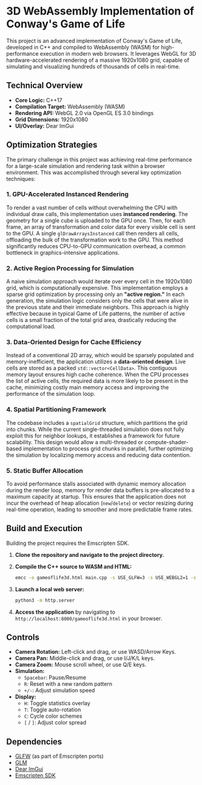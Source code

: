 # 3D WebAssembly Implementation of Conway's Game of Life

This project is an advanced implementation of Conway's Game of Life, developed in C++ and compiled to WebAssembly (WASM) for high-performance execution in modern web browsers. It leverages WebGL for 3D hardware-accelerated rendering of a massive 1920x1080 grid, capable of simulating and visualizing hundreds of thousands of cells in real-time.

## Technical Overview

- **Core Logic:** C++17
- **Compilation Target:** WebAssembly (WASM)
- **Rendering API:** WebGL 2.0 via OpenGL ES 3.0 bindings
- **Grid Dimensions:** 1920x1080
- **UI/Overlay:** Dear ImGui

## Optimization Strategies

The primary challenge in this project was achieving real-time performance for a large-scale simulation and rendering task within a browser environment. This was accomplished through several key optimization techniques:

### 1. GPU-Accelerated Instanced Rendering

To render a vast number of cells without overwhelming the CPU with individual draw calls, this implementation uses **instanced rendering**. The geometry for a single cube is uploaded to the GPU once. Then, for each frame, an array of transformation and color data for every visible cell is sent to the GPU. A single `glDrawArraysInstanced` call then renders all cells, offloading the bulk of the transformation work to the GPU. This method significantly reduces CPU-to-GPU communication overhead, a common bottleneck in graphics-intensive applications.

### 2. Active Region Processing for Simulation

A naive simulation approach would iterate over every cell in the 1920x1080 grid, which is computationally expensive. This implementation employs a sparse grid optimization by processing only an **"active region."** In each generation, the simulation logic considers only the cells that were alive in the previous state and their immediate neighbors. This approach is highly effective because in typical Game of Life patterns, the number of active cells is a small fraction of the total grid area, drastically reducing the computational load.

### 3. Data-Oriented Design for Cache Efficiency

Instead of a conventional 2D array, which would be sparsely populated and memory-inefficient, the application utilizes a **data-oriented design**. Live cells are stored as a packed `std::vector<CellData>`. This contiguous memory layout ensures high cache coherence. When the CPU processes the list of active cells, the required data is more likely to be present in the cache, minimizing costly main memory access and improving the performance of the simulation loop.

### 4. Spatial Partitioning Framework

The codebase includes a `spatialGrid` structure, which partitions the grid into chunks. While the current single-threaded simulation does not fully exploit this for neighbor lookups, it establishes a framework for future scalability. This design would allow a multi-threaded or compute-shader-based implementation to process grid chunks in parallel, further optimizing the simulation by localizing memory access and reducing data contention.

### 5. Static Buffer Allocation

To avoid performance stalls associated with dynamic memory allocation during the render loop, memory for render data buffers is pre-allocated to a maximum capacity at startup. This ensures that the application does not incur the overhead of heap allocation (`new`/`delete`) or vector resizing during real-time operation, leading to smoother and more predictable frame rates.

## Build and Execution

Building the project requires the Emscripten SDK.

1.  **Clone the repository and navigate to the project directory.**

2.  **Compile the C++ source to WASM and HTML:**
    ```bash
    emcc -o gameoflife3d.html main.cpp -s USE_GLFW=3 -s USE_WEBGL2=1 -s FULL_ES3=1 -s ALLOW_MEMORY_GROWTH=1 -s ASYNCIFY -O3 -std=c++17 -Ilib
    ```

3.  **Launch a local web server:**
    ```bash
    python3 -m http.server
    ```

4.  **Access the application** by navigating to `http://localhost:8000/gameoflife3d.html` in your browser.

## Controls

*   **Camera Rotation:** Left-click and drag, or use WASD/Arrow Keys.
*   **Camera Pan:** Middle-click and drag, or use I/J/K/L keys.
*   **Camera Zoom:** Mouse scroll wheel, or use Q/E keys.
*   **Simulation:**
    *   `Spacebar`: Pause/Resume
    *   `R`: Reset with a new random pattern
    *   `+/-`: Adjust simulation speed
*   **Display:**
    *   `H`: Toggle statistics overlay
    *   `T`: Toggle auto-rotation
    *   `C`: Cycle color schemes
    *   `[` / `]`: Adjust color spread

## Dependencies

- [GLFW](https://www.glfw.org/) (as part of Emscripten ports)
- [GLM](https://glm.g-truc.net/0.9.9/index.html)
- [Dear ImGui](https://github.com/ocornut/imgui)
- [Emscripten SDK](https://emscripten.org/)